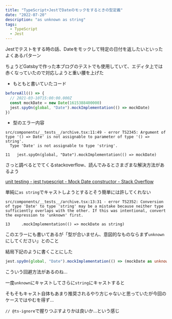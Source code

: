 ```yaml
---
title: "TypeScript+JestでDateのモックをするときの型定義"
date: "2022-07-20"
description: "as unknown as string"
tags:
  - TypeScript
  - Jest
---
```


Jestでテストをする時の話、Dateをモックして特定の日付を返したいといったよくあるパターン

ちょうどGatsbyで作った本ブログのテストでも使用していて、エディタ上では赤くなっていたので対応しようと重い腰を上げた

- もともと書いていたコード

```typescript
beforeAll(() => {
  // 2021-03-10T15:00:00.000Z
  const mockDate = new Date(1615388400000)
  jest.spyOn(global, "Date").mockImplementation(() => mockDate)
})
```

- 型のエラー内容

```text
src/components/__tests__/archive.tsx:11:49 - error TS2345: Argument of type '() => Date' is not assignable to parameter of type '() => string'.
  Type 'Date' is not assignable to type 'string'.

11   jest.spyOn(global, "Date").mockImplementation(() => mockDate)
```

さっと調べるとでてくるstackoverflow、読んでみるとさまざまな解決方法があるよう

[unit testing - jest typescript - Mock Date constructor - Stack Overflow](https://stackoverflow.com/questions/60912023/jest-typescript-mock-date-constructor)


単純に`as string`でキャストしようとするとそう簡単には許してくれない

```text
src/components/__tests__/archive.tsx:13:31 - error TS2352: Conversion of type 'Date' to type 'string' may be a mistake because neither type sufficiently overlaps with the other. If this was intentional, convert the expression to 'unknown' first.

13     .mockImplementation(() => mockDate as string)
```

このエラーにも書いてあるが「型が合いません、意図的なものならまず`unknown`にしてください」とのこと

結局下記のように書くことにした

```typescript
jest.spyOn(global, "Date").mockImplementation(() => (mockDate as unknown) as string)
```

こういう回避方法があるのね…

一度`unknown`にキャストしてさらに`string`にキャストすると

そもそもキャスト自体もあまり推奨されるやり方じゃないと思っていたが今回のケースではやむを得ず…

`// @ts-ignore`で握りつぶすよりかは良いか…という感じ
